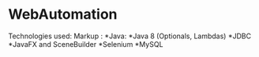# WebAutomation

Technologies used:
 Markup : *Java:
			*Java 8 (Optionals, Lambdas)
			*JDBC
			*JavaFX and SceneBuilder
		*Selenium
		*MySQL